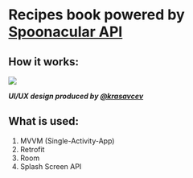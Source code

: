 # Recipes book powered by [Spoonacular API](https://spoonacular.com/food-api)

## How it works:

![](app/src/main/res/drawable/app_demo.gif)

***UI/UX design produced by [@krasavcev](github.com/krasavcev)***

## What is used:
1. MVVM (Single-Activity-App)
2. Retrofit
3. Room
4. Splash Screen API
